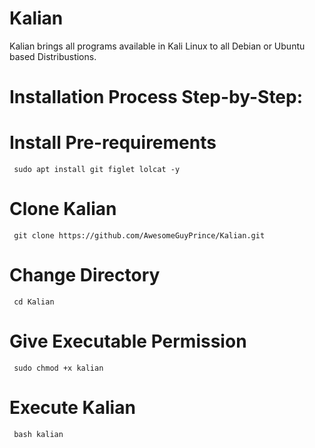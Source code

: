 # Kalian
Kalian brings all programs available in Kali Linux to all Debian or Ubuntu based Distribustions.

  # Installation Process Step-by-Step:
  
   # Install Pre-requirements
     sudo apt install git figlet lolcat -y
 
   # Clone Kalian 
     git clone https://github.com/AwesomeGuyPrince/Kalian.git
  
   # Change Directory
     cd Kalian 
 
   # Give Executable Permission
     sudo chmod +x kalian
 
   # Execute Kalian
     bash kalian
